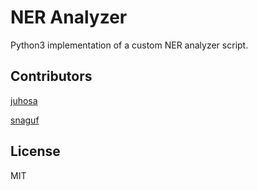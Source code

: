 # NER Analyzer

Python3 implementation of a custom NER analyzer script.

## Contributors

[juhosa](https://github.com/juhosa)

[snaguf](https://github.com/snaguf)

## License
MIT
